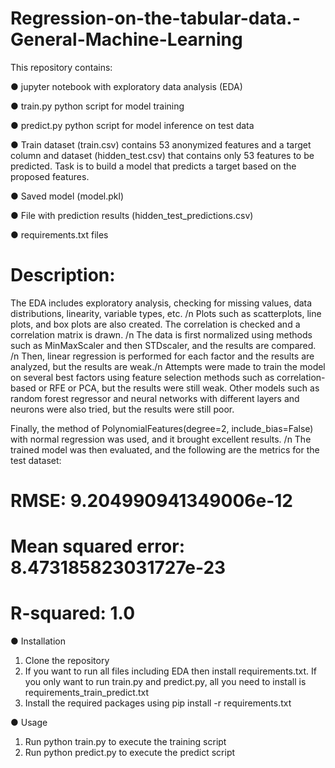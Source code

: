 # Regression-on-the-tabular-data.-General-Machine-Learning

This repository contains:

● jupyter notebook with exploratory data analysis (EDA)

● train.py python script for model training

● predict.py python script for model inference on test data

● Train dataset (train.csv) contains 53 anonymized features and a target column and dataset (hidden_test.csv) that contains only 53 features to be predicted. Task is to build a model that predicts a target based on the proposed features.

● Saved model (model.pkl) 

● File with prediction results (hidden_test_predictions.csv)

● requirements.txt files

# Description:
The EDA includes exploratory analysis, checking for missing values, data distributions, linearity, variable types, etc. /n 
Plots such as scatterplots, line plots, and box plots are also created. The correlation is checked and a correlation matrix is drawn. /n 
The data is first normalized using methods such as MinMaxScaler and then STDscaler, and the results are compared. /n 
Then, linear regression is performed for each factor and the results are analyzed, but the results are weak./n 
Attempts were made to train the model on several best factors using feature selection methods such as correlation-based or RFE or PCA, but the results were still  weak. Other models such as random forest regressor and neural networks with different layers and neurons were also tried, but the results were still poor. 

Finally, the method of PolynomialFeatures(degree=2, include_bias=False) with normal regression was used, and it brought excellent results. /n
The trained model was then evaluated, and the following are the metrics for the test dataset: 
# RMSE: 9.204990941349006e-12
# Mean squared error: 8.473185823031727e-23
# R-squared: 1.0


● Installation

1. Clone the repository
2. If you want to run all files including EDA then install requirements.txt. 
If you only want to run train.py and predict.py, all you need to install is requirements_train_predict.txt
2. Install the required packages using pip install -r requirements.txt

● Usage 
1. Run python train.py to execute the training script
2. Run python predict.py to execute the predict script
